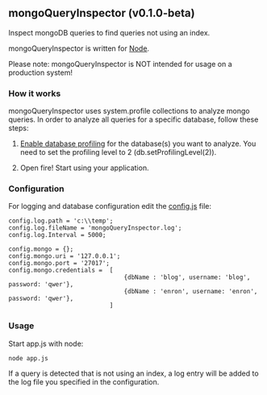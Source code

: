 ## mongoQueryInspector (v0.1.0-beta)
Inspect mongoDB queries to find queries not using an index.

mongoQueryInspector is written for [Node](http://www.nodejs.org/).

Please note: mongoQueryInspector is NOT intended for usage on a production system!

### How it works

mongoQueryInspector uses system.profile collections to analyze mongo queries. 
In order to analyze all queries for a specific database, follow these steps:

1. [Enable database profiling](http://docs.mongodb.org/manual/tutorial/manage-the-database-profiler/) for the database(s) you want to analyze. You need to set the profiling level to 2 (db.setProfilingLevel(2)).

2. Open fire! Start using your application.


### Configuration

For logging and database configuration edit the [config.js](https://github.com/meckert/mongoQueryInspector/blob/master/config.js) file:
```
config.log.path = 'c:\\temp'; 
config.log.fileName = 'mongoQueryInspector.log';
config.log.Interval = 5000;

config.mongo = {};
config.mongo.uri = '127.0.0.1';
config.mongo.port = '27017';
config.mongo.credentials =  [
								{dbName : 'blog', username: 'blog', password: 'qwer'},
								{dbName : 'enron', username: 'enron', password: 'qwer'},
							]

```

### Usage

Start app.js with node:
```
node app.js
```

If a query is detected that is not using an index, a log entry will be added to the log file you specified in the configuration.